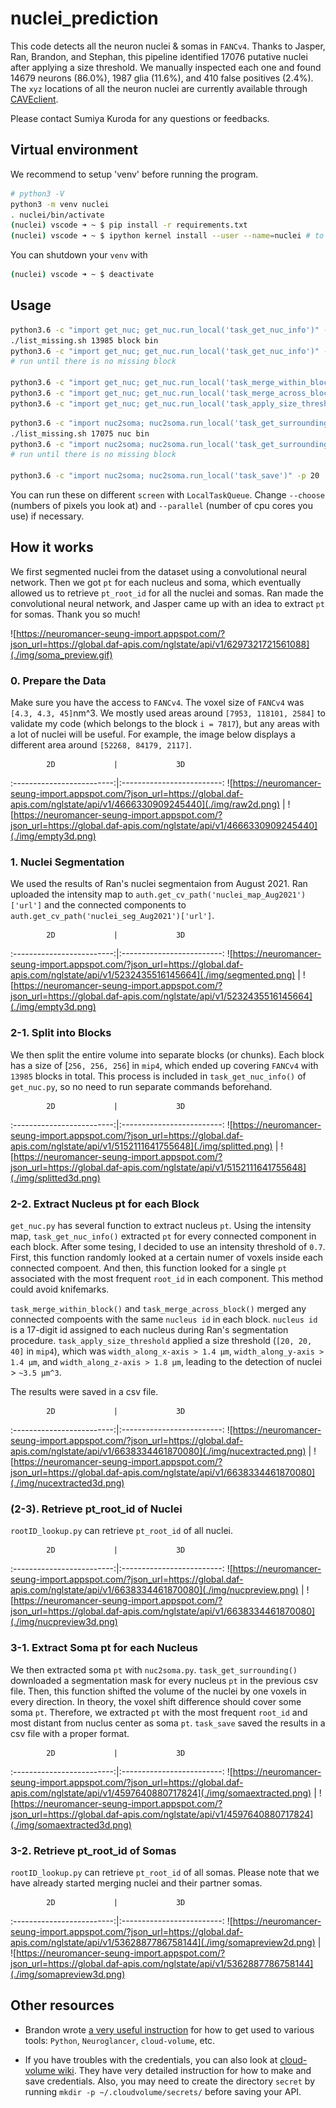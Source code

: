 # nuclei_prediction
This code detects all the neuron nuclei & somas in `FANCv4`. Thanks to Jasper, Ran, Brandon, and Stephan, this pipeline identified 17076 putative nuclei after applying a size threshold. We manually inspected each one and found 14679 neurons (86.0%), 1987 glia (11.6%), and 410 false positives (2.4%). The `xyz` locations of all the neuron nuclei are currently available through [CAVEclient](https://cave.fanc-fly.com/annotation/views/aligned_volume/fanc_v4?middle_auth_url=global.daf-apis.com%2Fsticky_auth).

Please contact Sumiya Kuroda for any questions or feedbacks.

## Virtual environment
We recommend to setup 'venv' before running the program.

```sh
# python3 -V 
python3 -m venv nuclei
. nuclei/bin/activate
(nuclei) vscode ➜ ~ $ pip install -r requirements.txt
(nuclei) vscode ➜ ~ $ ipython kernel install --user --name=nuclei # to use .ipynb on venv
```

You can shutdown your `venv` with

```sh
(nuclei) vscode ➜ ~ $ deactivate
```

## Usage
```sh
python3.6 -c "import get_nuc; get_nuc.run_local('task_get_nuc_info')" -c 10 -p 20
./list_missing.sh 13985 block bin
python3.6 -c "import get_nuc; get_nuc.run_local('task_get_nuc_info')" -c 10 -p 20 -i ~/missing.txt
# run until there is no missing block

python3.6 -c "import get_nuc; get_nuc.run_local('task_merge_within_block', count_data=True)" -p 20
python3.6 -c "import get_nuc; get_nuc.run_local('task_merge_across_block', count_data=True)" -p 20
python3.6 -c "import get_nuc; get_nuc.run_local('task_apply_size_threshold')"
```

```sh
python3.6 -c "import nuc2soma; nuc2soma.run_local('task_get_surrounding')" -c 200 -p 20
./list_missing.sh 17075 nuc bin
python3.6 -c "import nuc2soma; nuc2soma.run_local('task_get_surrounding')" -c 200 -p 20 -i ~/missing.txt
# run until there is no missing block

python3.6 -c "import nuc2soma; nuc2soma.run_local('task_save')" -p 20
```

You can run these on different `screen` with `LocalTaskQueue`. Change `--choose` (numbers of pixels you look at) and `--parallel` (number of cpu cores you use) if necessary.

## How it works
We first segmented nuclei from the dataset using a convolutional neural network. Then we got `pt` for each nucleus and soma, which eventually allowed us to retrieve `pt_root_id` for all the nuclei and somas. Ran made the convolutional neural network, and Jasper came up with an idea to extract `pt` for somas. Thank you so much!

![https://neuromancer-seung-import.appspot.com/?json_url=https://global.daf-apis.com/nglstate/api/v1/6297321721561088](./img/soma_preview.gif)

### 0. Prepare the Data
Make sure you have the access to `FANCv4`. The voxel size of `FANCv4` was `[4.3, 4.3, 45]`nm^3. We mostly used areas around `[7953, 118101, 2584]` to validate my code (which belongs to the block `i = 7817`), but any areas with a lot of nuclei will be useful. For example, the image below displays a different area around `[52268, 84179, 2117]`.

            2D             |             3D
:-------------------------:|:-------------------------:
![https://neuromancer-seung-import.appspot.com/?json_url=https://global.daf-apis.com/nglstate/api/v1/4666330909245440](./img/raw2d.png)  |  ![https://neuromancer-seung-import.appspot.com/?json_url=https://global.daf-apis.com/nglstate/api/v1/4666330909245440](./img/empty3d.png)


### 1. Nuclei Segmentation
We used the results of Ran's nuclei segmentaion from August 2021. Ran uploaded the intensity map to `auth.get_cv_path('nuclei_map_Aug2021')['url']` and the connected components to `auth.get_cv_path('nuclei_seg_Aug2021')['url']`.

            2D             |             3D
:-------------------------:|:-------------------------:
![https://neuromancer-seung-import.appspot.com/?json_url=https://global.daf-apis.com/nglstate/api/v1/5232435516145664](./img/segmented.png)  |  ![https://neuromancer-seung-import.appspot.com/?json_url=https://global.daf-apis.com/nglstate/api/v1/5232435516145664](./img/empty3d.png)


### 2-1. Split into Blocks
We then split the entire volume into separate blocks (or chunks). Each block has a size of [`256, 256, 256`] in `mip4`, which ended up covering `FANCv4` with `13985` blocks in total. This process is included in `task_get_nuc_info()` of `get_nuc.py`, so no need to run separate commands beforehand.

            2D             |             3D
:-------------------------:|:-------------------------:
![https://neuromancer-seung-import.appspot.com/?json_url=https://global.daf-apis.com/nglstate/api/v1/5152111641755648](./img/splitted.png)  |  ![https://neuromancer-seung-import.appspot.com/?json_url=https://global.daf-apis.com/nglstate/api/v1/5152111641755648](./img/splitted3d.png)


### 2-2. Extract Nucleus pt for each Block
`get_nuc.py` has several function to extract nucleus `pt`. Using the intensity map, `task_get_nuc_info()` extracted `pt` for every connected component in each block. After some tesing, I decided to use an intensity threshold of `0.7`. First, this function randomly looked at a certain numer of voxels inside each connected compoent. And then, this function looked for a single `pt` associated with the most frequent `root_id` in each component. This method could avoid knifemarks.

`task_merge_within_block()` and `task_merge_across_block()` merged any connected compoents with the same `nucleus id` in each block. `nucleus id` is a 17-digit id assigned to each nucleus during Ran's segmentation procedure. `task_apply_size_threshold` applied a size threshold (`[20, 20, 40]` in `mip4`), which was `width_along_x-axis > 1.4 µm`, `width_along_y-axis > 1.4 µm`, and `width_along_z-axis > 1.8 µm`, leading to the detection of nuclei > `~3.5 µm^3`.

The results were saved in a csv file.

            2D             |             3D
:-------------------------:|:-------------------------:
![https://neuromancer-seung-import.appspot.com/?json_url=https://global.daf-apis.com/nglstate/api/v1/6638334461870080](./img/nucextracted.png)  |  ![https://neuromancer-seung-import.appspot.com/?json_url=https://global.daf-apis.com/nglstate/api/v1/6638334461870080](./img/nucextracted3d.png)


### (2-3). Retrieve pt_root_id of Nuclei
`rootID_lookup.py` can retrieve `pt_root_id` of all nuclei.

            2D             |             3D
:-------------------------:|:-------------------------:
![https://neuromancer-seung-import.appspot.com/?json_url=https://global.daf-apis.com/nglstate/api/v1/6638334461870080](./img/nucpreview.png)  |  ![https://neuromancer-seung-import.appspot.com/?json_url=https://global.daf-apis.com/nglstate/api/v1/6638334461870080](./img/nucpreview3d.png)


### 3-1. Extract Soma pt for each Nucleus
We then extracted soma `pt` with `nuc2soma.py`. `task_get_surrounding()` downloaded a segmentation mask for every nucleus `pt` in the previous csv file. Then, this function shifted the volume of the nuclei by one voxels in every direction. In theory, the voxel shift difference should cover some soma `pt`. Therefore, we extracted `pt` with the most frequent `root_id` and most distant from nuclus center as soma `pt`. `task_save` saved the results in a csv file with a proper format.

            2D             |             3D
:-------------------------:|:-------------------------:
![https://neuromancer-seung-import.appspot.com/?json_url=https://global.daf-apis.com/nglstate/api/v1/4597640880717824](./img/somaextracted.png)  |  ![https://neuromancer-seung-import.appspot.com/?json_url=https://global.daf-apis.com/nglstate/api/v1/4597640880717824](./img/somaextracted3d.png)

### 3-2. Retrieve pt_root_id of Somas
`rootID_lookup.py` can retrieve `pt_root_id` of all somas. Please note that we have already started merging nuclei and their partner somas. 

            2D             |             3D
:-------------------------:|:-------------------------:
![https://neuromancer-seung-import.appspot.com/?json_url=https://global.daf-apis.com/nglstate/api/v1/5362887786758144](./img/somapreview2d.png)  |  ![https://neuromancer-seung-import.appspot.com/?json_url=https://global.daf-apis.com/nglstate/api/v1/5362887786758144](./img/somapreview3d.png)


## Other resources
- Brandon wrote [a very useful instruction](https://github.com/bjm5164/rotation_projects) for how to get used to various tools: `Python`, `Neuroglancer`, `cloud-volume`, etc.

- If you have troubles with the credentials, you can also look at [cloud-volume wiki](https://github.com/seung-lab/cloud-volume). They have very detailed instruction for how to make and save credentials. Also, you may need to create the directory `secret` by running `mkdir -p ~/.cloudvolume/secrets/` before saving your API.